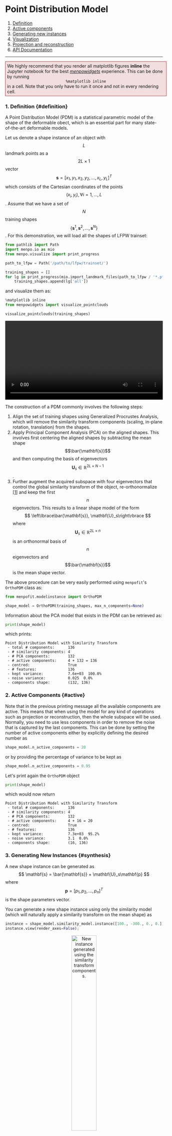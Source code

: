 Point Distribution Model
========================

1. [Definition](#definition)
2. [Active components](#active)
3. [Generating new instances](#synthesis)
4. [Visualization](#visualization)
5. [Projection and reconstruction](#projection_and_reconstruction)
6. <a href="http://menpofit.readthedocs.io/en/stable/api/menpofit/modelinstance/OrthoPDM.html">API Documentation <i class="fa fa-external-link fa-lg"></i></a>

---------------------------------------

<p><div style="background-color: #F2DEDE; width: 100%; border: 1px solid #A52A2A; padding: 1%;">
<p style="float: left;"><i class="fa fa-exclamation-circle" aria-hidden="true" style="font-size:4em; padding-right: 15%; padding-bottom: 10%; padding-top: 10%;"></i></p>
We highly recommend that you render all matplotlib figures <b>inline</b> the Jupyter notebook for the best <a href="../menpowidgets/index.md"><em>menpowidgets</em></a> experience.
This can be done by running</br>
<center><code>%matplotlib inline</code></center>
in a cell. Note that you only have to run it once and not in every rendering cell.
</div></p>


### 1. Definition {#definition}
A Point Distribution Model (PDM) is a statistical parametric model of the shape of the deformable obect, which is an essential part for many state-of-the-art deformable models.

Let us denote a shape instance of an object with $$L$$ landmark points as a $$2L\times 1$$ vector
$$
\mathbf{s}=[x_1, y_1, x_2, y_2, \ldots, x_L, y_L]^T
$$
which consists of the Cartesian coordinates of the points $$(x_i, y_i), \forall i=1,\ldots,L$$.
Assume that we have a set of $$N$$ training shapes $$\left\lbrace \mathbf{s}^1, \mathbf{s}^2, \ldots, \mathbf{s}^N \right\rbrace$$.
For this demonstration, we will load all the shapes of LFPW trainset:
```python
from pathlib import Path
import menpo.io as mio
from menpo.visualize import print_progress

path_to_lfpw = Path('/path/to/lfpw/trainset/')

training_shapes = []
for lg in print_progress(mio.import_landmark_files(path_to_lfpw / '*.pts', verbose=True)):
    training_shapes.append(lg['all'])
```
and visualize them as:
```python
%matplotlib inline
from menpowidgets import visualize_pointclouds

visualize_pointclouds(training_shapes)
```
<video width="100%" autoplay loop>
  <source src="media/visualize_pointclouds_lfpw.mp4" type="video/mp4">
Your browser does not support the video tag.
</video>

The construction of a PDM commonly involves the following steps:
  1. Align the set of training shapes using Generalized Procrustes Analysis, which will remove the similarity transform components (scaling, in-plane rotation, translation) from the shapes.
  2. Apply Principal Component Analysis (PCA) on the aligned shapes. This involves first centering the aligned shapes by subtracting the mean shape $$\bar{\mathbf{s}}$$ and then computing the basis of eigenvectors $$\mathbf{U}_s\in\mathbb{R}^{2L\times N-1}$$.
  3. Further augment the acquired subspace with four eigenvectors that control the global similarity transform of the object, re-orthonormalize [[1](#1)] and keep the first $$n$$ eigenvectors. This results to a linear shape model of the form
  $$
  \left\lbrace\bar{\mathbf{s}}, \mathbf{U}_s\right\rbrace
  $$
  where $$\mathbf{U}_s\in\mathbb{R}^{2L\times n}$$ is an orthonormal basis of $$n$$ eigenvectors and $$\bar{\mathbf{s}}$$ is the mean shape vector.

The above procedure can be very easily performed using `menpofit`'s `OrthoPDM` class as:
```python
from menpofit.modelinstance import OrthoPDM

shape_model = OrthoPDM(training_shapes, max_n_components=None)
```
Information about the PCA model that exists in the PDM can be retrieved as:
```python
print(shape_model)
```
which prints:
```
Point Distribution Model with Similarity Transform
 - total # components:      136
 - # similarity components: 4
 - # PCA components:        132
 - # active components:     4 + 132 = 136
 - centred:                 True
 - # features:              136
 - kept variance:           7.6e+03  100.0%
 - noise variance:          0.025  0.0%
 - components shape:        (132, 136)
```

### 2. Active Components {#active}
Note that in the previous printing message all the available components are active.
This means that when using the model for any kind of operations such as projection or reconstruction,
then the whole subspace will be used. Normally, you need to use less components in order to remove
the noise that is captured by the last components. This can be done by setting the
number of active components either by explicitly defining the desired number as
```python
shape_model.n_active_components = 20
```
or by providing the percentage of variance to be kept as
```python
shape_model.n_active_components = 0.95
```
Let's print again the `OrthoPDM` object
```python
print(shape_model)
```
which would now return
```
Point Distribution Model with Similarity Transform
 - total # components:      136
 - # similarity components: 4
 - # PCA components:        132
 - # active components:     4 + 16 = 20
 - centred:                 True
 - # features:              136
 - kept variance:           7.3e+03  95.2%
 - noise variance:          3.1  0.0%
 - components shape:        (16, 136)
```

### 3. Generating New Instances {#synthesis}
A new shape instance can be generated as
$$
\mathbf{s} = \bar{\mathbf{s}} + \mathbf{U}_s\mathbf{p}
$$
where $$\mathbf{p}=[p_1, p_2, \ldots, p_n]^T$$ is the shape parameters vector.

You can generate a new shape instance using only the similarity model (which will
naturally apply a similarity transform on the mean shape) as
```python
instance = shape_model.similarity_model.instance([100., -300., 0., 0.])
instance.view(render_axes=False);
```
<center>
  <img src="media/pdm_instance_similarity.png" alt="New instance generated using the similarity transform components." style="width: 40%">
</center>

Similarly, a new instance using only the PCA components can be generated as
```python
instance = shape_model.model.instance([2., -2., 2., 1.5], normalized_weights=True)
instance.view(render_axes=False);
```
<center>
  <img src="media/pdm_instance_pca.png" alt="New instance generated using the PCA components." style="width: 40%">
</center>

Note that in this case, the weights that are provided are normalized with respect to the corresponding eigenvalues.


A combined instance using all the components can be generated by using the `from_vector_inplace()` method as
```python
params = [100., -300., 0., 0., 140., -100., 15., 5.]
shape_model.from_vector(params).target.view(render_axes=False);
```
which returns the following instance
<center>
  <img src="media/pdm_instance.png" alt="New instance generated using both the similarity transform and PCA components." style="width: 40%">
</center>


### 4. Visualization {#visualization}
The PCA components of the `OrthoPDM` can be explored using an interactive widget as:
```python
from menpowidgets import visualize_shape_model
visualize_shape_model(shape_model.model)
```
<video width="100%" autoplay loop>
  <source src="media/view_shape_models_widget.mp4" type="video/mp4">
Your browser does not support the video tag.
</video>


### 5. Projection and Reconstruction {#projection_and_reconstruction}
A shape instance $$\mathbf{s}$$ can be theoretically projected into a given shape model $$\left\lbrace\bar{\mathbf{s}}, \mathbf{U}_s\right\rbrace$$ as
$$
\mathbf{p} = {\mathbf{U}_s}^T (\mathbf{s} - \bar{\mathbf{s}})
$$
Similarly, the reconstruction $$\hat{\mathbf{s}}$$ of a shape instance is done as:
$$
\hat{\mathbf{s}} \approx \bar{\mathbf{s}} + \mathbf{U}_s{\mathbf{U}_s}^T (\mathbf{s} - \bar{\mathbf{s}})
$$

`OrthoPDM` makes it very easy to reconstruct a shape isntance by setting its `target`.
Let's load Einstein's shape, reconstruct it
using the active components (similarity and PCA) and visualize the result:
```python
import matplotlib.pyplot as plt

# Import shape and reconstruct
shape = mio.import_builtin_asset.einstein_pts().lms
shape_model.set_target(shape)

# Visualize
plt.subplot(121)
shape.view(render_axes=False, axes_x_limits=0.05, axes_y_limits=0.05)
plt.gca().set_title('Original shape')
plt.subplot(122)
shape_model.target.view(render_axes=False, axes_x_limits=0.05, axes_y_limits=0.05)
plt.gca().set_title('Reconstructed shape');
```
<center>
  <img src="media/pdm_reconstruction.png" alt="reconstruction">
</center>

The procedure that is applied inside `set_target()` involves the following steps:
```python
import matplotlib.pyplot as plt
from menpo.transform import AlignmentAffine

# Import shape
shape = mio.import_builtin_asset.einstein_pts().lms

# Find the affine transform that normalizes the shape
# with respect to the mean shape
transform = AlignmentAffine(shape, shape_model.model.mean())

# Normalize shape and project it
normalized_shape = transform.apply(shape)
weights = shape_model.model.project(normalized_shape)
print("Weights: {}".format(weights))

# Reconstruct the normalized shape
reconstructed_normalized_shape = shape_model.model.instance(weights)

# Apply the pseudoinverse of the affine tansform
reconstructed_shape = transform.pseudoinverse().apply(reconstructed_normalized_shape)

# Visualize
plt.subplot(121)
shape.view(render_axes=False, axes_x_limits=0.05, axes_y_limits=0.05)
plt.gca().set_title('Original shape')
plt.subplot(122)
reconstructed_shape.view(render_axes=False, axes_x_limits=0.05, axes_y_limits=0.05)
plt.gca().set_title('Reconstructed shape');
```
